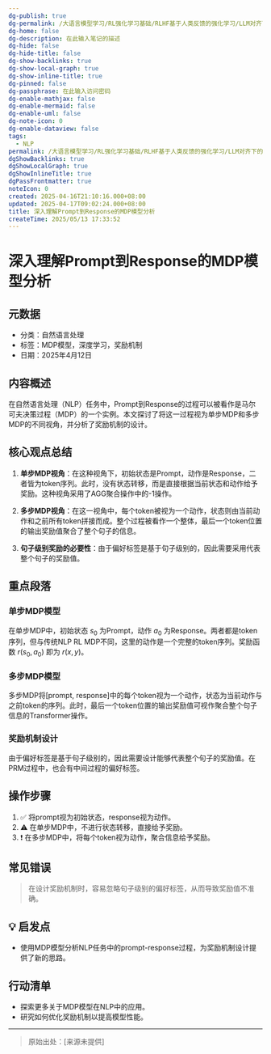 ```yaml
---
dg-publish: true
dg-permalink: /大语言模型学习/RL强化学习基础/RLHF基于人类反馈的强化学习/LLM对齐下的RLHF+PPO/深入理解Prompt到Response的MDP模型分析
dg-home: false
dg-description: 在此输入笔记的描述
dg-hide: false
dg-hide-title: false
dg-show-backlinks: true
dg-show-local-graph: true
dg-show-inline-title: true
dg-pinned: false
dg-passphrase: 在此输入访问密码
dg-enable-mathjax: false
dg-enable-mermaid: false
dg-enable-uml: false
dg-note-icon: 0
dg-enable-dataview: false
tags:
  - NLP
permalink: /大语言模型学习/RL强化学习基础/RLHF基于人类反馈的强化学习/LLM对齐下的RLHF+PPO/深入理解Prompt到Response的MDP模型分析/
dgShowBacklinks: true
dgShowLocalGraph: true
dgShowInlineTitle: true
dgPassFrontmatter: true
noteIcon: 0
created: 2025-04-16T21:10:16.000+08:00
updated: 2025-04-17T09:02:24.000+08:00
title: 深入理解Prompt到Response的MDP模型分析
createTime: 2025/05/13 17:33:52
---
```




# 深入理解Prompt到Response的MDP模型分析

## 元数据
- 分类：自然语言处理
- 标签：MDP模型，深度学习，奖励机制
- 日期：2025年4月12日


## 内容概述
在自然语言处理（NLP）任务中，Prompt到Response的过程可以被看作是马尔可夫决策过程（MDP）的一个实例。本文探讨了将这一过程视为单步MDP和多步MDP的不同视角，并分析了奖励机制的设计。


## 核心观点总结
1. **单步MDP视角**：在这种视角下，初始状态是Prompt，动作是Response，二者皆为token序列。此时，没有状态转移，而是直接根据当前状态和动作给予奖励。这种视角采用了AGG聚合操作中的-1操作。

2. **多步MDP视角**：在这一视角中，每个token被视为一个动作，状态则由当前动作和之前所有token拼接而成。整个过程被看作一个整体，最后一个token位置的输出奖励值聚合了整个句子的信息。

3. **句子级别奖励的必要性**：由于偏好标签是基于句子级别的，因此需要采用代表整个句子的奖励值。


## 重点段落

### 单步MDP模型
在单步MDP中，初始状态 $s_0$ 为Prompt，动作 $a_0$ 为Response。两者都是token序列，但与传统NLP RL MDP不同，这里的动作是一个完整的token序列。奖励函数 $r(s_0, a_0)$ 即为 $r(x, y)$。


### 多步MDP模型
多步MDP将[prompt, response]中的每个token视为一个动作，状态为当前动作与之前token的序列。此时，最后一个token位置的输出奖励值可视作聚合整个句子信息的Transformer操作。


### 奖励机制设计
由于偏好标签是基于句子级别的，因此需要设计能够代表整个句子的奖励值。在PRM过程中，也会有中间过程的偏好标签。


## 操作步骤
1. ✅ 将prompt视为初始状态，response视为动作。
2. ⚠ 在单步MDP中，不进行状态转移，直接给予奖励。
3. ❗ 在多步MDP中，将每个token视为动作，聚合信息给予奖励。


## 常见错误
> 在设计奖励机制时，容易忽略句子级别的偏好标签，从而导致奖励值不准确。


## 💡 启发点
- 使用MDP模型分析NLP任务中的prompt-response过程，为奖励机制设计提供了新的思路。


## 行动清单
- 探索更多关于MDP模型在NLP中的应用。
- 研究如何优化奖励机制以提高模型性能。

---

> 原始出处：[来源未提供]

